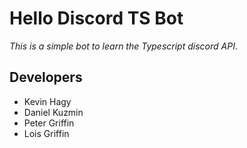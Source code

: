# Hello Discord TS Bot
*This is a simple bot to learn the Typescript discord API*.

## Developers
- Kevin Hagy
- Daniel Kuzmin
- Peter Griffin
- Lois Griffin